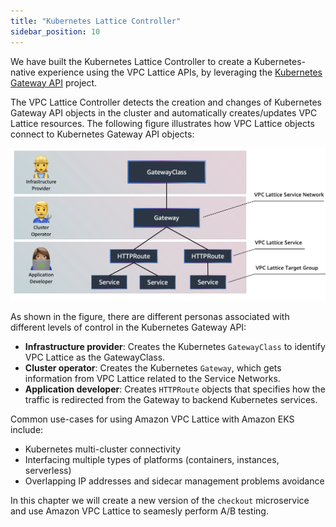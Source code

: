 ```yaml
---
title: "Kubernetes Lattice Controller"
sidebar_position: 10
---
```


We have built the Kubernetes Lattice Controller to create a Kubernetes-native experience using the VPC Lattice APIs, by leveraging the [Kubernetes Gateway API](https://gateway-api.sigs.k8s.io/) project.

The VPC Lattice Controller detects the creation and changes of Kubernetes Gateway API objects in the cluster and automatically creates/updates VPC Lattice resources. The following figure illustrates how VPC Lattice objects connect to Kubernetes Gateway API objects:

![Kubernetes Gateway API Objects and VPC Lattice Components](assets/fundamentals-mapping.png)

As shown in the figure, there are different personas associated with different levels of control in the Kubernetes Gateway API:

* **Infrastructure provider**: Creates the Kubernetes `GatewayClass` to identify VPC Lattice as the GatewayClass.
* **Cluster operator**: Creates the Kubernetes `Gateway`, which gets information from VPC Lattice related to the Service Networks.
* **Application developer**: Creates `HTTPRoute` objects that specifies how the traffic is redirected from the Gateway to backend Kubernetes services.


Common use-cases for using Amazon VPC Lattice with Amazon EKS include:

* Kubernetes multi-cluster connectivity
* Interfacing multiple types of platforms (containers, instances, serverless)
* Overlapping IP addresses and sidecar management problems avoidance

In this chapter we will create a new version of the `checkout` microservice and use Amazon VPC Lattice to seamesly perform A/B testing.


